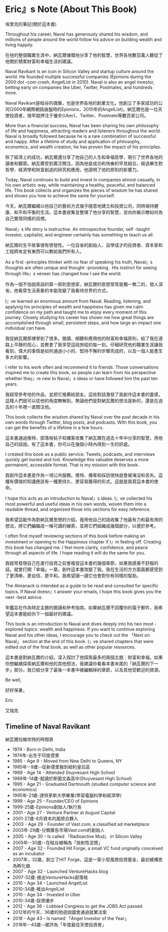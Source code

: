 # Eric』s Note (About This Book)

埃里克的筆記(關於這本書)

Throughout his career, Naval has generously shared his wisdom, and millions of people around the world follow his advice on building wealth and living happily.

在他的整個職業生涯中，納瓦爾慷慨地分享了他的智慧，世界各地數百萬人聽從了他關於積累財富和幸福生活的建議。

Naval Ravikant is an icon in Silicon Valley and startup culture around the world. He founded multiple successful companies (Epinions during the 2000 dot -com crash, AngelList in 2010). Naval is also an angel investor, betting early on companies like Uber, Twitter, Postmates, and hundreds more.

Naval Ravikant是硅谷的偶像，也是世界各地的創業文化。他創立了多家成功的公司(2000年網際網路崩盤時的Epinions，2010年的AngelList)。納瓦爾也是一位天使投資者，很早就押注于優步(Uber)、Twitter、Postmate等數百家公司。

More than a financial success, Naval has been sharing his own philosophy of life and happiness, attracting readers and listeners throughout the world. Naval is broadly followed because he is a rare combination of successful and happy. After a lifetime of study and application of philosophy, economics, and wealth creation, he has proven the impact of his principles.

除了經濟上的成功，納瓦爾還分享了他自己的人生和幸福哲學，吸引了世界各地的讀者和聽眾。納瓦爾受到廣泛關注，因為他是成功和快樂的罕見組合。經過畢生對哲學、經濟學和財富創造的研究和應用，他證明了他的原則的影響力。

Today, Naval continues to build and invest in companies almost casually, in his own artistic way, while maintaining a healthy, peaceful, and balanced life. This book collects and organizes the pieces of wisdom he has shared and shows you how to achieve the same for yourself.

今天，納瓦爾繼續以他自己的藝術方式幾乎隨意地建立和投資公司，同時保持健康、和平和平衡的生活。這本書收集並整理了他分享的智慧，並向你展示瞭如何為自己實現同樣的目標。

Naval』s life story is instructive. An introspective founder, self -taught investor, capitalist, and engineer certainly has something to teach us all.

納瓦爾的生平故事很有啓發性。一位自省的創始人、自學成才的投資者、資本家和工程師肯定有東西可以教給我們所有人。

As a first -principles thinker with no fear of speaking his truth, Naval』s thoughts are often unique and thought -provoking . His instinct for seeing through life』s veneer has changed how I see the world.

作為一個不怕說真話的第一原則思想家，納瓦爾的思想常常是獨一無二的，發人深省。他看穿生活表象的本能改變了我看待世界的方式。

I』ve learned an enormous amount from Naval. Reading, listening, and applying his principles of wealth and happiness has given me calm confidence on my path and taught me to enjoy every moment of this journey. Closely studying his career has shown me how great things are accomplished through small, persistent steps, and how large an impact one individual can have.

我從納瓦爾那裡學到了很多。閱讀、傾聽和應用他的財富和幸福原則，給了我在道路上平靜的信心，並教會了我享受這段旅程的每一刻。仔細研究他的職業生涯讓我看到，偉大的事情是如何通過小小的、堅持不懈的步驟完成的，以及一個人能產生多大的影響。

I refer to his work often and recommend it to friends. Those conversations inspired me to create this book, so people can learn from his perspective whether they』re new to Naval』s ideas or have followed him the past ten years.

我經常參考他的作品，並把它推薦給朋友。這些對話激發了我創作這本書的靈感，這樣人們就可以從他的角度瞭解到，無論他們是對納瓦爾的想法是新的，還是在過去的十年裡一直關注他。

This book collects the wisdom shared by Naval over the past decade in his own words through Twitter, blog posts, and podcasts. With this book, you can get the benefits of a lifetime in a few hours.

這本書通過推特、部落格帖子和播客收集了納瓦爾在過去十年中分享的智慧，用他自己的話說。有了這本書，你可以在幾個小時內得到一生的好處。

I created this book as a public service. Tweets, podcasts, and interviews quickly get buried and lost. Knowledge this valuable deserves a more permanent, accessible format. That is my mission with this book.

我創作這本書是作為一項公共服務。推特、播客和採訪很快就會被淹沒和丟失。這種有價值的知識應該有一種更持久、更容易獲得的形式。這就是我寫這本書的使命。

I hope this acts as an introduction to Naval』s ideas. I』ve collected his most powerful and useful ideas in his own words, woven them into a readable thread, and organized those into sections for easy reference.

我希望這能作為對納瓦爾思想的介紹。我用他自己的話收集了他最有力和最有用的想法，將它們編織成一條可讀的線索，並將它們組織成幾個部分，以便於參考。

I often find myself reviewing sections of this book before making an investment or opening to the Happiness chapter if I』m feeling off. Creating this book has changed me. I feel more clarity, confidence, and peace through all aspects of life. I hope reading it will do the same for you.

我經常發現自己在進行投資之前會複習這本書的幾個章節，如果我感覺不舒服的話，就會打開「幸福」一章。創作這本書改變了我。我在生活的方方面面都感受到了更清晰、更自信、更平和。我希望讀一讀它也會對你有同樣的幫助。

The Almanack is intended as a guide to be read and consulted for specific topics. If Naval doesn』t answer your emails, I hope this book gives you the next -best advice.

年鑑旨在作為特定主題的閱讀和參考指南。如果納瓦爾不回覆你的電子郵件，我希望這本書能給你下一個最好的建議。

This book is an introduction to Naval and dives deeply into his two most -explored topics: wealth and happiness. If you want to continue exploring Naval and his other ideas, I encourage you to check out the 「Next on Naval」 section at the end of this book. I』ve shared chapters that were edited out of the final book, as well as other popular resources.

這本書是對納瓦爾的介紹，深入探討了他探索最多的兩個主題：財富和幸福。如果你想繼續探索納瓦爾和他的其他想法，我建議你看看本書末尾的「納瓦爾的下一步」部分。我已經分享了最後一本書中被編輯掉的章節，以及其他受歡迎的資源。

Be well,

好好保重，

Eric

艾瑞克



## Timeline of Naval Ravikant

納瓦爾拉維坎特的時間表

* 1974 - Born in Delhi, India
* 1974年-出生于印度德里
* 1985 - Age 9 - Moved from New Delhi to Queens, NY
* 1985年--9歲--從新德里搬到紐約皇后區
* 1989 - Age 14 - Attended Stuyvesant High School
* 1989年-14歲-就讀於斯圖文森高中(Stuyvesant High School)
* 1995 - Age 21 - Graduated Dartmouth (studied computer science and economics)
* 1995年-21歲-達特茅斯大學畢業(學習電腦科學和經濟學)
* 1999 - Age 25 - Founder/CEO of Epinions
* 1999-25歲-Epinions創始人/執行長
* 2001 - Age 27 - Venture Partner at August Capital
* 2001-27歲-8月資本的風險合夥人
* 2003 - Age 29 - Founder of Vast.com, a classified ad marketplace
* 2003年-29歲-分類廣告市場Vast.com的創始人
* 2005 - Age 30 - Is called 「Radioactive Mud」 in Silicon Valley
* 2005年--30歲--在硅谷被稱為「放射性泥漿」
* 2007 - Age 32 - Founded Hit Forge, a small VC fund originally conceived as an incubator
* 2007年，32歲，創立了HIT Forge，這是一家小型風險投資基金，最初被構思為孵化器
* 2007 - Age 32 - Launched VentureHacks blog
* 2007-32歲-推出VentureHacks部落格
* 2010 - Age 34 - Launched AngelList
* 2010-34歲-推出AngelList
* 2010 - Age 34 - Invested in Uber
* 2010-34歲-投資優步
* 2012 - Age 36 - Lobbied Congress to get the JOBS Act passed
* 2012年的今天，36歲的他遊說國會通過就業法案
* 2018 - Age 43 - Is named 「Angel Investor of the Year」
* 2018年--43歲--被評為「年度最佳天使投資者」
